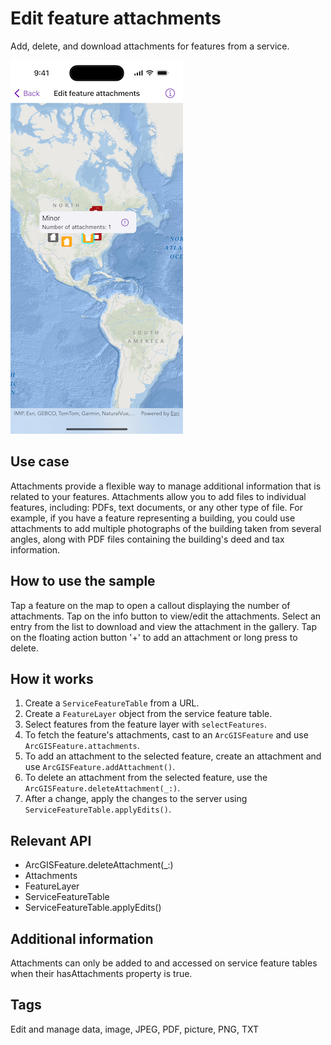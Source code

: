 # Edit feature attachments

Add, delete, and download attachments for features from a service.

![Image of edit feature attachments](edit-feature-attachments.png)

## Use case

Attachments provide a flexible way to manage additional information that is related to your features. Attachments allow you to add files to individual features, including: PDFs, text documents, or any other type of file. For example, if you have a feature representing a building, you could use attachments to add multiple photographs of the building taken from several angles, along with PDF files containing the building's deed and tax information.

## How to use the sample

Tap a feature on the map to open a callout displaying the number of attachments. Tap on the info button to view/edit the attachments. Select an entry from the list to download and view the attachment in the gallery. Tap on the floating action button '+' to add an attachment or long press to delete.

## How it works

1. Create a `ServiceFeatureTable` from a URL.
2. Create a `FeatureLayer` object from the service feature table.
3. Select features from the feature layer with `selectFeatures`.
4. To fetch the feature's attachments, cast to an `ArcGISFeature` and use `ArcGISFeature.attachments`.
5. To add an attachment to the selected feature, create an attachment and use `ArcGISFeature.addAttachment()`.
6. To delete an attachment from the selected feature, use the `ArcGISFeature.deleteAttachment(_:)`.
7. After a change, apply the changes to the server using `ServiceFeatureTable.applyEdits()`.

## Relevant API

* ArcGISFeature.deleteAttachment(_:)
* Attachments
* FeatureLayer
* ServiceFeatureTable
* ServiceFeatureTable.applyEdits()

## Additional information

Attachments can only be added to and accessed on service feature tables when their hasAttachments property is true.

## Tags

Edit and manage data, image, JPEG, PDF, picture, PNG, TXT
